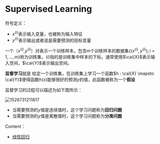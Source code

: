 
# Supervised Learning
符号定义：

* $x^{(i)}$表示输入变量，也被称为输入特征
* $y^{(i)}$表示输出或者说是需要预测的目标变量

一个（$x^{(i)}$,$y^{(i)}$）对表示一个训练样本，包含$m$个训练样本的数据集$\lbrace(x^{(i)},y^{(i)});i=1,\dots,m\rbrace$称为训练集，$(i)$指的是训练集中样本的下标。通常使用$\cal{X}$表示输入空间，$\cal{Y}$表示输出空间。

**监督学习**就是 给定一个训练集，在训练集上学习一个函数$h : \cal{X} \mapsto \cal{Y}$使得函数$h(x)$能够很好的预测$y$的值，此函数被称为一个**假设**

监督学习的过程可以描述为如下图所示：

![1526731211817](https://github.com/songcmic/NoteBook/blob/master/Machine%20Learning/Supervised%20Learning/photos/supervised%20structure.png)

* 当需要预测的$y$值是连续值时，这个学习问题称为**回归问题**
* 当需要预测的$y$值是离散值时，这个学习问题称为**分类问题**

Content：

- [线性回归](https://github.com/songcmic/NoteBook/blob/master/Machine%20Learning/Supervised%20Learning/Linear%20Regression.md)





